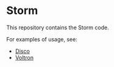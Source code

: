 # Storm 

This repository contains the Storm code. 

For examples of usage, see:

* [Disco](https://github.com/storm-framework/disco/) 
* [Voltron](https://github.com/storm-framework/voltron/) 


